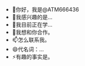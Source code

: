 - 👋你好，我是@ATM666436
- 👀我感兴趣的是...
- 🌱我目前正在学...
- 💞️我想和你合作。
- 📫怎么联系我。
- 😄代名词：…
- ⚡有趣的事实是。

<!---
ATM666436/ATM66436是一款✨特殊的✨存储库，因为它的READ ME.md（此文件）出现在您的GitHub个人资料中。
您可以单击"预览"链接查看您的更改。
--->
